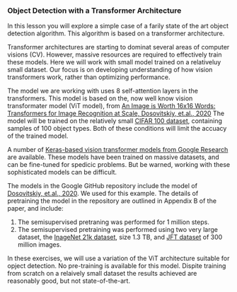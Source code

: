 ### Object Detection with a Transformer Architecture   

In this lesson you will explore a simple case of a farily state of the art object detection algorithm. This algorithm is based on a transformer architecture. 

Transformer architectures are starting to dominat several areas of computer visions (CV). However, massive resources are required to effectively train these models. Here we will work with small model trained on a relativeluy small dataset. Our focus is on developing understanding of how vision transformers work, rather than optimizing performance.   

The model we are working with uses 8 self-attention layers in the transformers. This model is based on the, now well know vision transformater model (ViT model), from [An Image is Worth 16x16 Words: Transformers for Image Recognition at Scale, Dosovitskiy, et.al., 2020](https://arxiv.org/abs/2010.11929) The model will be trained on the relatively small [CIFAR 100 dataset](https://www.cs.toronto.edu/~kriz/cifar.html), containing samples of 100 object types. Both of these conditions will limit the accuacy of the trained model.       

A number of [Keras-based vision transformer models from Google Research](https://github.com/google-research/vision_transformer) are available. These models have been trained on massive datasets, and can be fine-tuned for spedicic problems. But be warned, working with these sophisticated models can be difficult. 

The models in the Google GitHub repository include the model of [Dosovitskiy, et.al., 2020](https://arxiv.org/abs/2010.11929). We used for this example. The details of pretraining the model in the repository are outlined in Appendix B of the paper, and include:  
1. The semisupervised pretraning was performed for 1 million steps. 
2. The semisupervised pretraining was performed using two very large dataset, the [InageNet 21k dataset](https://github.com/Alibaba-MIIL/ImageNet21K/blob/main/dataset_preprocessing/processing_instructions.md), size 1.3 TB, and [JFT dataset](https://paperswithcode.com/dataset/jft-300m) of 300 million images. 
     
In these exercises, we will use a variation of the ViT architecture suitable for opject detection. No pre-training is available for this model. Dispite training from scratch on a relaively small dataset the results achieved are reasonably good, but not state-of-the-art.   

